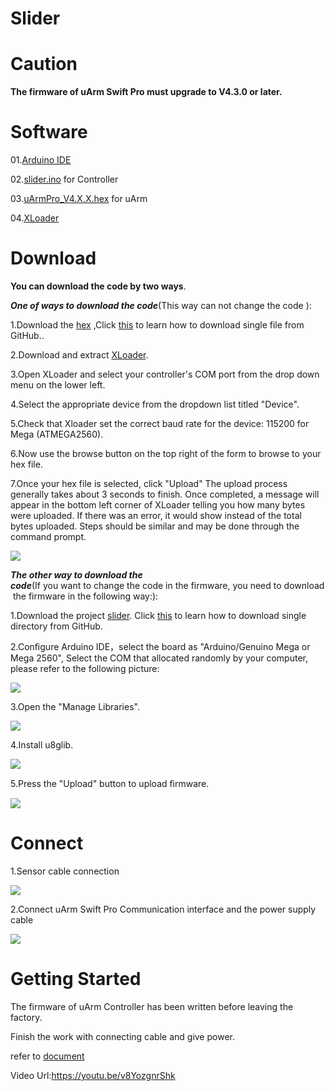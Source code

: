 # Slider

 # Caution
 **The firmware of uArm Swift Pro must upgrade to V4.3.0 or later.**
# Software
01.[Arduino IDE](http://www.arduino.cc/)

02.[slider.ino](https://github.com/uArm-Developer/Controller/tree/master/scene_demo/slider/src/slider) for Controller 

03.[uArmPro_V4.X.X.hex](https://github.com/uArm-Developer/SwiftProForArduino/tree/Version_V4.0/hex) for uArm

04.[XLoader](http://xloader.russemotto.com/XLoader.zip)

 #  Download
**You can download the code by two ways**.
 
***One of ways to download the code***(This way can not change the code ):

1.Download the [hex](https://github.com/uArm-Developer/Controller/blob/master/scene_demo/slider/hex) ,Click [this](https://github.com/uArm-Developer/SwiftProForArduino/wiki/How-to-download-single-file-from-GitHub) to learn how to download single file from GitHub..

2.Download and extract [XLoader](http://xloader.russemotto.com/XLoader.zip).

3.Open XLoader and select your controller's COM port from the drop down menu on the lower left.

4.Select the appropriate device from the dropdown list titled "Device".

5.Check that Xloader set the correct baud rate for the device: 115200 for Mega (ATMEGA2560).

6.Now use the browse button on the top right of the form to browse to your hex file.

7.Once your hex file is selected, click "Upload" The upload process generally takes about 3 seconds to finish. Once completed, a message will appear in the bottom left corner of XLoader telling you how many bytes were uploaded. If there was an error, it would show instead of the total bytes uploaded. Steps should be similar and may be done through the command prompt.

![](https://github.com/uArm-Developer/Controller/blob/master/scene_demo/slider/img/xloder.png)

***The other way to download the code***(If you want to change the code in the firmware, you need to download the firmware in the following way:):

1.Download the project  [slider](https://github.com/uArm-Developer/Controller/tree/master/scene_demo/slider). 
Click [this](https://github.com/uArm-Developer/SwiftProForArduino/wiki/How-to-download-single-file-from-GitHub) to learn how to download single directory from GitHub.

2.Conﬁgure Arduino IDE，select the board as "Arduino/Genuino Mega or Mega 2560", Select the COM that allocated randomly by your computer, please refer to the following picture:
 
 ![](https://github.com/uArm-Developer/Controller/blob/master/scene_demo/slider/img/download(1).png)
 
3.Open the "Manage Libraries".

![](https://github.com/uArm-Developer/Controller/blob/master/scene_demo/slider/img/library(1).png)

4.Install u8glib.

![](https://github.com/uArm-Developer/Controller/blob/master/scene_demo/slider/img/library(2).png)

5.Press the "Upload" button to upload ﬁrmware.

![](https://github.com/uArm-Developer/Controller/blob/master/scene_demo/slider/img/download(2).png)
# Connect
1.Sensor cable connection

 ![](https://github.com/uArm-Developer/Controller/blob/master/scene_demo/slider/img/connecting%20with%20module.jpg)
 
2.Connect uArm Swift Pro Communication interface and the power supply cable
 
 ![](https://github.com/uArm-Developer/Controller/blob/master/scene_demo/slider/img/connecting%20with%20uarm.jpg)
 
# Getting Started
The firmware of uArm Controller has been written before leaving the factory.

Finish the work with connecting  cable and give power.

refer to [document](https://github.com/uArm-Developer/Controller/tree/master/scene_demo/slider/doc)

Video Url:https://youtu.be/v8YozgnrShk